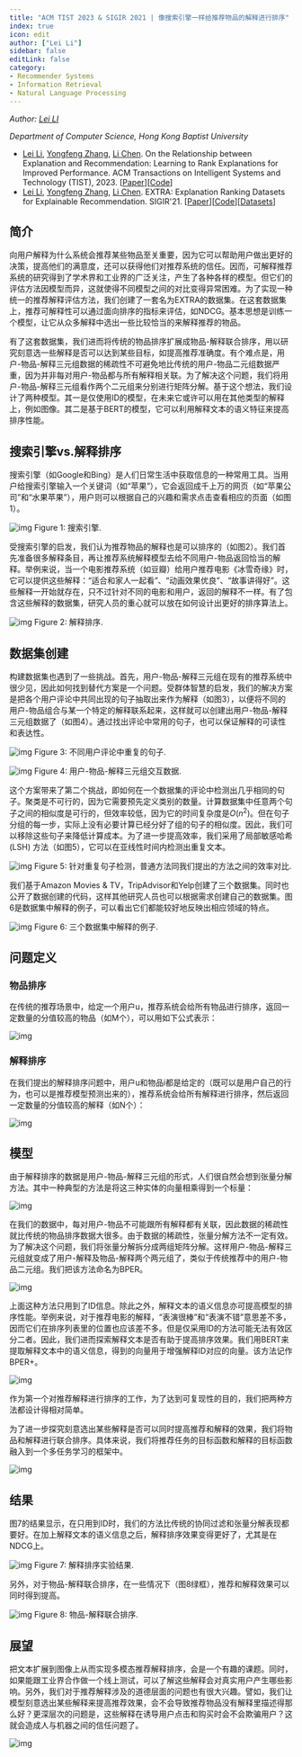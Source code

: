 ```yaml
---
title: "ACM TIST 2023 & SIGIR 2021 | 像搜索引擎一样给推荐物品的解释进行排序"
index: true
icon: edit
author: ["Lei Li"]
sidebar: false
editLink: false
category:
- Recommender Systems
- Information Retrieval
- Natural Language Processing
---
```


*Author: [Lei LI](https://lileipisces.github.io/)*

*Department of Computer Science, Hong Kong Baptist University*

- [Lei Li](https://lileipisces.github.io/), [Yongfeng Zhang](http://yongfeng.me/), [Li Chen](https://www.comp.hkbu.edu.hk/~lichen/). On the Relationship between Explanation and Recommendation: Learning to Rank Explanations for Improved Performance. ACM Transactions on Intelligent Systems and Technology (TIST), 2023. \[[Paper](https://doi.org/10.1145/3569423)\]\[[Code](https://github.com/lileipisces/BPER)\]
- [Lei Li](https://lileipisces.github.io/), [Yongfeng Zhang](http://yongfeng.me/), [Li Chen](https://www.comp.hkbu.edu.hk/~lichen/). EXTRA: Explanation Ranking Datasets for Explainable Recommendation. SIGIR'21. \[[Paper](https://doi.org/10.1145/3404835.3463248)\]\[[Code](https://github.com/lileipisces/EXTRA)\]\[[Datasets](https://lifehkbueduhk-my.sharepoint.com/:f:/g/personal/16484134_life_hkbu_edu_hk/EosVj7lRYKhBgpfdXRUDm84Ba4y0Kuueye3e1m0e3dQYEQ?e=4PUnLC)\]

## 简介

向用户解释为什么系统会推荐某些物品至关重要，因为它可以帮助用户做出更好的决策，提高他们的满意度，还可以获得他们对推荐系统的信任。因而，可解释推荐系统的研究得到了学术界和工业界的广泛关注，产生了各种各样的模型。但它们的评估方法因模型而异，这就使得不同模型之间的对比变得异常困难。为了实现一种统一的推荐解释评估方法，我们创建了一套名为EXTRA的数据集。在这套数据集上，推荐可解释性可以通过面向排序的指标来评估，如NDCG。基本思想是训练一个模型，让它从众多解释中选出一些比较恰当的来解释推荐的物品。

有了这套数据集，我们进而将传统的物品排序扩展成物品-解释联合排序，用以研究刻意选一些解释是否可以达到某些目标，如提高推荐准确度。有个难点是，用户-物品-解释三元组数据的稀疏性不可避免地比传统的用户-物品二元组数据严重，因为并非每对用户-物品都与所有解释相关联。为了解决这个问题，我们将用户-物品-解释三元组看作两个二元组来分别进行矩阵分解。基于这个想法，我们设计了两种模型。其一是仅使用ID的模型，在未来它或许可以用在其他类型的解释上，例如图像。其二是基于BERT的模型，它可以利用解释文本的语义特征来提高排序性能。

## 搜索引擎vs.解释排序

搜索引擎（如Google和Bing）是人们日常生活中获取信息的一种常用工具。当用户给搜索引擎输入一个关键词（如“苹果”），它会返回成千上万的网页（如“苹果公司”和“水果苹果”），用户则可以根据自己的兴趣和需求点击查看相应的页面（如图1）。

![img](https://picx.zhimg.com/80/v2-b2d0ecd76380cd9f12745a227cb7ddde_1440w.png?source=d16d100b)
Figure 1: 搜索引擎.

受搜索引擎的启发，我们认为推荐物品的解释也是可以排序的（如图2）。我们首先准备很多解释条目，再让推荐系统解释模型去给不同用户-物品返回恰当的解释。举例来说，当一个电影推荐系统（如豆瓣）给用户推荐电影《冰雪奇缘》时，它可以提供这些解释：“适合和家人一起看”、“动画效果优良”、“故事讲得好”。这些解释一开始就存在，只不过针对不同的电影和用户，返回的解释不一样。有了包含这些解释的数据集，研究人员的重心就可以放在如何设计出更好的排序算法上。

![img](https://picx.zhimg.com/80/v2-47edb3eb774419980aed4d11fba7210e_1440w.png?source=d16d100b)
Figure 2: 解释排序.

## 数据集创建

构建数据集也遇到了一些挑战。首先，用户-物品-解释三元组在现有的推荐系统中很少见，因此如何找到替代方案是一个问题。受群体智慧的启发，我们的解决方案是把各个用户评论中共同出现的句子抽取出来作为解释（如图3），以便将不同的用户-物品组合与某一个特定的解释联系起来，这样就可以创建出用户-物品-解释三元组数据了（如图4）。通过找出评论中常用的句子，也可以保证解释的可读性和表达性。

![img](https://pic1.zhimg.com/80/v2-f3732ca1ef06608d0416979323a84504_1440w.png?source=d16d100b)
Figure 3: 不同用户评论中重复的句子.

![img](https://pica.zhimg.com/80/v2-f3b0adb2470990852a0e440841d2c3b3_1440w.png?source=d16d100b)
Figure 4: 用户-物品-解释三元组交互数据.

这个方案带来了第二个挑战，即如何在一个数据集的评论中检测出几乎相同的句子。聚类是不可行的，因为它需要预先定义类别的数量。计算数据集中任意两个句子之间的相似度是可行的，但效率较低，因为它的时间复杂度是$O(n^2)$。但在句子分组的每一步，实际上没有必要计算已经分好了组的句子的相似度。因此，我们可以移除这些句子来降低计算成本。为了进一步提高效率，我们采用了局部敏感哈希 (LSH) 方法（如图5），它可以在亚线性时间内检测出重复文本。

![img](https://picx.zhimg.com/80/v2-090919678ac18edd5bceca054146ba1b_1440w.png?source=d16d100b)
Figure 5: 针对重复句子检测，普通方法同我们提出的方法之间的效率对比.

我们基于Amazon Movies & TV，TripAdvisor和Yelp创建了三个数据集。同时也公开了数据创建的代码，这样其他研究人员也可以根据需求创建自己的数据集。图6是数据集中解释的例子，可以看出它们都能较好地反映出相应领域的特点。

![img](https://pica.zhimg.com/80/v2-8f9a956f78ad183dccd349f01560eb43_1440w.png?source=d16d100b)
Figure 6: 三个数据集中解释的例子.

## 问题定义

### 物品排序

在传统的推荐场景中，给定一个用户u，推荐系统会给所有物品进行排序，返回一定数量的分值较高的物品（如M个），可以用如下公式表示：

![img](https://picx.zhimg.com/80/v2-8284ac129ae2095a73516932d287bbea_1440w.png?source=d16d100b)

### 解释排序

在我们提出的解释排序问题中，用户u和物品i都是给定的（既可以是用户自己的行为，也可以是推荐模型预测出来的），推荐系统会给所有解释进行排序，然后返回一定数量的分值较高的解释（如N个）：

![img](https://pic1.zhimg.com/80/v2-3d52c05ea3dfebf31f4ec617c7092ab9_1440w.png?source=d16d100b)

## 模型

由于解释排序的数据是用户-物品-解释三元组的形式，人们很自然会想到张量分解方法。其中一种典型的方法是将这三种实体的向量相乘得到一个标量：

![img](https://picx.zhimg.com/80/v2-b9eba5a11876ea1eb88039326ae943dc_1440w.png?source=d16d100b)

在我们的数据中，每对用户-物品不可能跟所有解释都有关联，因此数据的稀疏性就比传统的物品排序数据大很多。由于数据的稀疏性，张量分解方法不一定有效。为了解决这个问题，我们将张量分解拆分成两组矩阵分解。这样用户-物品-解释三元组就变成了用户-解释及物品-解释两个两元组了，类似于传统推荐中的用户-物品二元组。我们把该方法命名为BPER。

![img](https://pica.zhimg.com/80/v2-eddc5b13fbcdd42b5059ef633259c58c_1440w.png?source=d16d100b)

上面这种方法只用到了ID信息。除此之外，解释文本的语义信息亦可提高模型的排序性能。举例来说，对于推荐电影的解释，“表演很棒”和“表演不错”意思差不多，因而它们在排序列表里的位置也应该差不多。但是仅采用ID的方法可能无法有效区分二者。因此，我们进而探索解释文本是否有助于提高排序效果。我们用BERT来提取解释文本中的语义信息，得到的向量用于增强解释ID对应的向量。该方法记作BPER+。

![img](https://picx.zhimg.com/80/v2-51c77c4a5b10f0ed585afaaee260b6a3_1440w.png?source=d16d100b)

作为第一个对推荐解释进行排序的工作，为了达到可复现性的目的，我们把两种方法都设计得相对简单。

为了进一步探究刻意选出某些解释是否可以同时提高推荐和解释的效果，我们将物品和解释进行联合排序。具体来说，我们将推荐任务的目标函数和解释的目标函数融入到一个多任务学习的框架中。

![img](https://pic1.zhimg.com/80/v2-2651f23aeb47e9a72a1477469f5eb8fa_1440w.png?source=d16d100b)

## 结果

图7的结果显示，在只用到ID时，我们的方法比传统的协同过滤和张量分解表现都要好。在加上解释文本的语义信息之后，解释排序效果变得更好了，尤其是在NDCG上。

![img](https://picx.zhimg.com/80/v2-77904ed0fa0e73ccd7592b10d248b65b_1440w.png?source=d16d100b)
Figure 7: 解释排序实验结果.

另外，对于物品-解释联合排序，在一些情况下（图8绿框），推荐和解释效果可以同时得到提高。

![img](https://pic1.zhimg.com/80/v2-f28b0e3079ba2783c6b4790a36a4d015_1440w.png?source=d16d100b)
Figure 8: 物品-解释联合排序.

## 展望

把文本扩展到图像上从而实现多模态推荐解释排序，会是一个有趣的课题。同时，如果能跟工业界合作做一个线上测试，可以了解这些解释会对真实用户产生哪些影响。另外，我们对于推荐解释涉及的道德层面的问题也有很大兴趣。譬如，我们让模型刻意选出某些解释来提高推荐效果，会不会导致推荐物品没有解释里描述得那么好？更深层次的问题是，这些解释在诱导用户点击和购买时会不会欺骗用户？这就会造成人与机器之间的信任问题了。

![img](https://pica.zhimg.com/80/v2-0853645e04cd85e0035cf81c85f96f48_1440w.png?source=d16d100b)